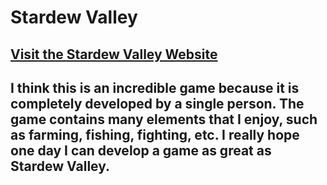 # Stardew Valley

## [Visit the Stardew Valley Website](https://www.stardewvalley.net/)

## I think this is an incredible game because it is completely developed by a single person. The game contains many elements that I enjoy, such as farming, fishing, fighting, etc. I really hope one day I can develop a game as great as Stardew Valley.
